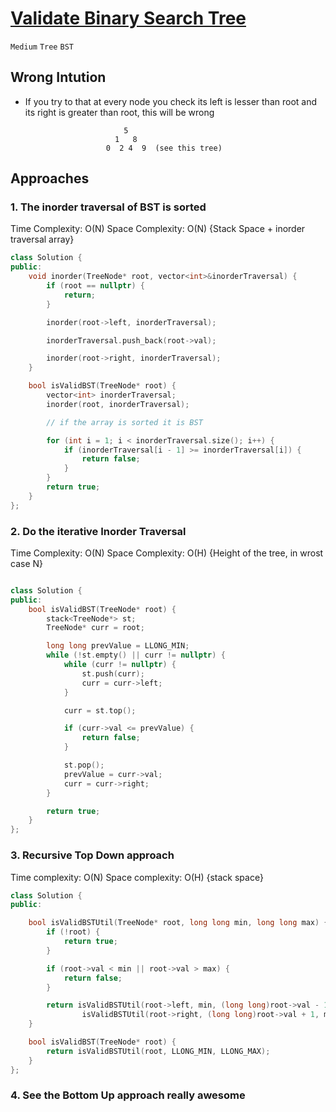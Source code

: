 # [Validate Binary Search Tree](https://leetcode.com/problems/validate-binary-search-tree/description/)

`Medium` `Tree` `BST`

## Wrong Intution

- If you try to that at every node you check its left is lesser than root and its right is greater than root, this will be wrong

                            5
                          1   8
                        0  2 4  9  (see this tree)

## Approaches

### 1. The inorder traversal of BST is sorted

Time Complexity: O(N)
Space Complexity: O(N) {Stack Space + inorder traversal array}

```c++
class Solution {
public:
    void inorder(TreeNode* root, vector<int>&inorderTraversal) {
        if (root == nullptr) {
            return;
        }

        inorder(root->left, inorderTraversal);

        inorderTraversal.push_back(root->val);

        inorder(root->right, inorderTraversal);
    }

    bool isValidBST(TreeNode* root) {
        vector<int> inorderTraversal;
        inorder(root, inorderTraversal);

        // if the array is sorted it is BST

        for (int i = 1; i < inorderTraversal.size(); i++) {
            if (inorderTraversal[i - 1] >= inorderTraversal[i]) {
                return false;
            }
        }
        return true;
    }
};
```

### 2. Do the iterative Inorder Traversal

Time Complexity: O(N)
Space Complexity: O(H) {Height of the tree, in wrost case N}

```c++

class Solution {
public:
    bool isValidBST(TreeNode* root) {
        stack<TreeNode*> st;
        TreeNode* curr = root;

        long long prevValue = LLONG_MIN;
        while (!st.empty() || curr != nullptr) {
            while (curr != nullptr) {
                st.push(curr);
                curr = curr->left;
            }

            curr = st.top();

            if (curr->val <= prevValue) {
                return false;
            }

            st.pop();
            prevValue = curr->val;
            curr = curr->right;
        }

        return true;
    }
};
```

### 3. Recursive Top Down approach

Time complexity: O(N)
Space complexity: O(H) {stack space}

```c++
class Solution {
public:

    bool isValidBSTUtil(TreeNode* root, long long min, long long max) {
        if (!root) {
            return true;
        }

        if (root->val < min || root->val > max) {
            return false;
        }

        return isValidBSTUtil(root->left, min, (long long)root->val - 1) &&
                isValidBSTUtil(root->right, (long long)root->val + 1, max);
    }

    bool isValidBST(TreeNode* root) {
        return isValidBSTUtil(root, LLONG_MIN, LLONG_MAX);
    }
};

```

### 4. See the Bottom Up approach really awesome
